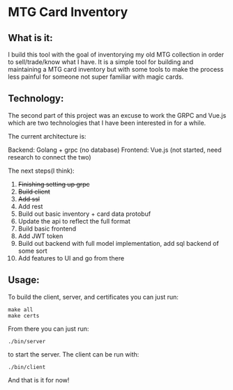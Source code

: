 # MTG Card Inventory

## What is it:

I build this tool with the goal of inventorying my old MTG collection in order to sell/trade/know what I have. It is a simple tool for building and maintaining a MTG card inventory but with some tools to make the process less painful for someone not super familiar with magic cards.

## Technology:

The second part of this project was an excuse to work the GRPC and Vue.js
which are two technologies that I have been interested in for a while.


The current architecture is:

Backend: Golang + grpc (no database)
Frontend: Vue.js (not started, need research to connect the two)

The next steps(I think):
1. ~~Finishing setting up grpc~~
2. ~~Build client~~
3. ~~Add ssl~~
4. Add rest
5. Build out basic inventory + card data protobuf
6. Update the api to reflect the full format
7. Build basic frontend
8. Add JWT token
9. Build out backend with full model implementation, add sql backend of some sort
10. Add features to UI and go from there

## Usage:

To build the client, server, and certificates you can just run:

```
make all
make certs
```

From there you can just run:

`./bin/server`

to start the server. The client can be run with:

`./bin/client`

And that is it for now!